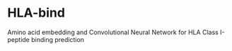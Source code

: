 # HLA-bind
Amino acid embedding and Convolutional Neural Network for HLA Class I-peptide binding prediction
